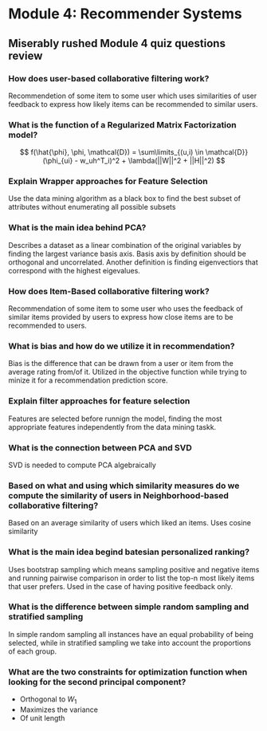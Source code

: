 # Module 4: Recommender Systems
## Miserably rushed Module 4 quiz questions review

### How does user-based collaborative filtering work?

Recommendetion of some item to some user which uses similarities of user feedback to express how likely items can be recommended to similar users.

### What is the function of a Regularized Matrix Factorization model?

$$
    f(\hat{\phi}, \phi, \mathcal{D}) = \sum\limits_{(u,i) \in \mathcal{D}}(\phi_{ui} - w_uh^T_i)^2 + \lambda(||W||^2 + ||H||^2)
$$

### Explain Wrapper approaches for Feature Selection

Use the data mining algorithm as a black box to find the best subset of attributes without enumerating all possible subsets

### What is the main idea behind PCA?

Describes a dataset as a linear combination of the original variables by finding the largest variance basis axis. Basis axis by definition should be orthogonal and uncorrelated. Another definition is finding eigenvectiors that correspond with the highest eigevalues.

### How does Item-Based collaborative filtering work?

Recommendation of some item to some user who uses the feedback of similar items provided by users to express how close items are to be recommended to users.

### What is bias and how do we utilize it in recommendation?

Bias is the difference that can be drawn from a user or item from the average rating from/of it. Utilized in the objective function while trying to minize it for a recommendation prediction score.

### Explain filter approaches for feature selection

Features are selected before runnign the model, finding the most appropriate features independently from the data mining taskk.

### What is the connection between PCA and SVD

SVD is needed to compute PCA algebraically

### Based on what and using which similarity measures do we compute the similarity of users in Neighborhood-based collaborative filtering?

Based on an average similarity of users which liked an items. Uses cosine similarity

### What is the main idea begind batesian personalized ranking?

Uses bootstrap sampling which means sampling positive and negative items and running pairwise comparison in order to list the top-n most likely items that user prefers. Used in the case of having positive feedback only.

### What is the difference between simple random sampling and stratified sampling

In simple random sampling all instances have an equal probability of being selected, while in stratified sampling we take into account the proportions of each group.

### What are the two constraints for optimization function when looking for the second principal component?

- Orthogonal to $W_1$
- Maximizes the variance
- Of unit length